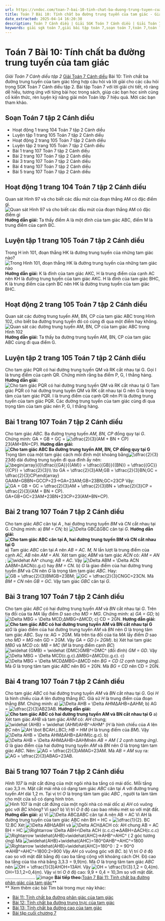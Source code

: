 ```yaml
---
url: https://vndoc.com/toan-7-bai-10-tinh-chat-ba-duong-trung-tuyen-cua-tam-giac-286979
title: Toán 7 Bài 10: Tính chất ba đường trung tuyến của tam giác - Giải Toán 7 Cánh diều tập 2 - VnDoc.com
date_extracted: 2025-04-14 16:20:38
description: Toán 7 Cánh diều | Giải SGK Toán 7 Cánh diều | Giải Toán 7 Cánh diều| Giải bài tập Toán 7 Bài 10: Tính chất ba đường trung tuyến của tam giác bao gồm lời giải chi tiết cho từng bài tập trong SGK Toán 7 tập 2 Cánh diều, mời các bạn tham khảo.
keywords: giải sgk toán 7,giải bài tập toán 7,soạn toán 7,toán 7,toán lớp 7,giải toán 7,sgk toán 7,toan 7,giai toan 7,toán 7 tập 1,toán lớp 7 tập 2,bài tập toán lớp 7,giải bài tập toán lớp 7,sgk toán 7 tập 2,toán 7 cánh diều,giải toán 7 cánh diều,giải toán 7 cánh diều bài 10 Tính chất ba đường trung tuyến của tam giác,Toán 7 cánh diều bài 10 Tính chất ba đường trung tuyến của tam giác,Giải Toán 7 bài 10,Bài 10 Tính chất ba đường trung tuyến của tam giác,Tính chất ba đường trung tuyến của tam giác
---
```


# Toán 7 Bài 10: Tính chất ba đường trung tuyến của tam giác
 _Giải Toán 7 Cánh diều tập 2_
[Giải Toán 7 Cánh diều](<https://vndoc.com/toan-7-canh-dieu>) Bài 10: Tính chất ba đường trung tuyến của tam giác tổng hợp câu hỏi và lời giải cho các câu hỏi trong SGK Toán 7 Cánh diều tập 2. Bài tập Toán 7 với lời giải chi tiết, rõ ràng dễ hiểu, tương ứng với từng bài học trong sách, giúp các bạn học sinh củng cố kiến thức, rèn luyện kỹ năng giải môn Toán lớp 7 hiệu quả. Mời các bạn tham khảo.
## Soạn Toán 7 tập 2 Cánh diều
  * Hoạt động 1 trang 104 Toán 7 tập 2 Cánh diều 
  * Luyện tập 1 trang 105 Toán 7 tập 2 Cánh diều 
  * Hoạt động 2 trang 105 Toán 7 tập 2 Cánh diều 
  * Luyện tập 2 trang 105 Toán 7 tập 2 Cánh diều 
  * Bài 1 trang 107 Toán 7 tập 2 Cánh diều
  * Bài 2 trang 107 Toán 7 tập 2 Cánh diều
  * Bài 3 trang 107 Toán 7 tập 2 Cánh diều
  * Bài 4 trang 107 Toán 7 tập 2 Cánh diều
  * Bài 5 trang 107 Toán 7 tập 2 Cánh diều

## **Hoạt động 1 trang 104 Toán 7 tập 2 Cánh diều**
Quan sát Hình 97 và cho biết các đầu mút của đoạn thẳng AM có đặc điểm gì.
![Quan sát Hình 97 và cho biết các đầu mút của đoạn thẳng AM có đặc điểm gì](https://i.vdoc.vn/data/image/2023/01/12/hoat-dong-1-trang-104-toan-7-tap-2.png)
**Hướng dẫn giải:**
Ta thấy điểm A là một đỉnh của tam giác ABC, điểm M là trung điểm của cạnh BC.
## **Luyện tập 1 trang 105 Toán 7 tập 2 Cánh diều**
Trong H ình 101, đoạn thẳng HK là đường trung tuyến của những tam giác nào?
![Trong Hình 101, đoạn thẳng HK là đường trung tuyến của những tam giác nào](https://i.vdoc.vn/data/image/2023/01/12/luyen-tap-1-trang-105-toan-7-tap-2.png)
**Hướng dẫn giải:**
K là đỉnh của tam giác AKC, H là trung điểm của cạnh AC nên KH là đường trung tuyến của tam giác AKC.
H là đỉnh của tam giác BHC, K là trung điểm của cạnh BC nên HK là đường trung tuyến của tam giác BHC.
## **Hoạt động 2 trang 105 Toán 7 tập 2 Cánh diều**
Quan sát các đường trung tuyến AM, BN, CP của tam giác ABC trong Hình 102, cho biết ba đường trung tuyến đó có cùng đi qua một điểm hay không.
![Quan sát các đường trung tuyến AM, BN, CP của tam giác ABC trong Hình 102](https://i.vdoc.vn/data/image/2023/01/12/hoat-dong-2-trang-105-toan-7-tap-2.png)
**Hướng dẫn giải:**
Ta thấy ba đường trung tuyến AM, BN, CP của tam giác ABC cùng đi qua điểm G.
## **Luyện tập 2 trang 105 Toán 7 tập 2 Cánh diều**
Cho tam giác PQR có hai đường trung tuyến QM và RK cắt nhau tại G. Gọi I là trung điểm của cạnh QR. Chứng minh rằng ba điểm P, G, I thẳng hàng.
**Hướng dẫn giải:**
![Cho tam giác PQR có hai đường trung tuyến QM và RK cắt nhau tại G](https://i.vdoc.vn/data/image/2023/01/12/luyen-tap-2-trang-105-toan-7-tap-2.png)
Tam giác PQR có hai đường trung tuyến QM và RK cắt nhau tại G nên G là trọng tâm của tam giác PQR.
I là trung điểm của cạnh QR nên PI là đường trung tuyến của tam giác PQR.
Các đường trung tuyến của tam giác cùng đi qua trọng tâm của tam giác nên P, G, I thẳng hàng.
## **Bài 1 trang 107 Toán 7 tập 2 Cánh diều**
Cho tam giác _ABC_. Ba đường trung tuyến _AM, BN, CP_ đồng quy tại _G_. Chứng minh:
GA + GB + GC = ![\\dfrac{2}{3}\(AM + BN + CP\)](https://i.vdoc.vn/data/image/blank.png)23\(AM+BN+CP\).
**Hướng dẫn giải:**
**![Cho tam giác ABC Ba đường trung tuyến AM, BN, CP đồng quy tại G](https://i.vdoc.vn/data/image/2023/01/12/bai-1-trang-107-toan-lop-7-tap-2.png)**
Trọng tâm của một tam giác cách mỗi đỉnh một khoảng bằng![\\dfrac{2}{3}](https://i.vdoc.vn/data/image/blank.png) 23độ dài đường trung tuyến đi qua đỉnh ấy nên:
![\\begin{array}{l}\\dfrac{{GA}}{{AM}} = \\dfrac{{GB}}{{BN}} = \\dfrac{{GC}}{{CP}} = \\dfrac{2}{3}\\\\ \\to GA = \\dfrac{2}{3}AM;GB = \\dfrac{2}{3}BN;GC = \\dfrac{2}{3}CP\\end{array}](https://i.vdoc.vn/data/image/blank.png)GAAM=GBBN=GCCP=23→GA=23AM;GB=23BN;GC=23CP
Vậy:
![GA + GB + GC = \\dfrac{2}{3}AM + \\dfrac{2}{3}BN + \\dfrac{2}{3}CP = \\dfrac{2}{3}\(AM + BN + CP\).](https://i.vdoc.vn/data/image/blank.png)GA+GB+GC=23AM+23BN+23CP=23\(AM+BN+CP\).
## **Bài 2 trang 107 Toán 7 tập 2 Cánh diều**
Cho tam giác _ABC_ cân tại _A_ , hai đường trung tuyến _BM_ và _CN_ cắt nhau tại G. Chứng minh:
a\) _BM = CN;_ b\) ![\\Delta GBC](https://i.vdoc.vn/data/image/blank.png)ΔGBC cân tại _G_.
**Hướng dẫn giải:**
**![Cho tam giác ABC cân tại A, hai đường trung tuyến BM và CN cắt nhau tại G](https://i.vdoc.vn/data/image/2023/01/12/bai-2-trang-107-toan-lop-7-tap-2.png)**
a\) Tam giác _ABC_ cân tại _A_ nên _AB = AC. M, N_ lần lượt là trung điểm của cạnh _AC, AB_ nên _AM = AN_.
Xét tam giác _ABM_ và tam giác _ACN_ có: _AM = AN_ ; ![\\widehat A](https://i.vdoc.vn/data/image/blank.png)A^ chung; _AB = AC_.
Vậy ![\\Delta ABM = \\Delta ACN](https://i.vdoc.vn/data/image/blank.png)ΔABM=ΔACN\(c.g.c\) hay _BM = CN_.
b\) _G_ là giao điểm của hai đường trung tuyến _BM_ và _CN_ nên _G_ là trọng tâm tam giác _ABC_. Hay:
![GB = \\dfrac{2}{3}BM](https://i.vdoc.vn/data/image/blank.png)GB=23BM; ![GC = \\dfrac{2}{3}CN](https://i.vdoc.vn/data/image/blank.png)GC=23CN. Mà _BM = CN_ nên _GB = GC_.
Vậy tam giác _GBC_ cân tại _G_.
## **Bài 3 trang 107 Toán 7 tập 2 Cánh diều**
Cho tam giác _ABC_ có hai đường trung tuyến _AM_ và _BN_ cắt nhau tại _G_. Trên tia đối của tia _MA_ lấy điểm _D_ sao cho _MD = MG._ Chứng minh:
a\) _GA = GD;_
b\) ![\\Delta MBG = \\Delta MCD;](https://i.vdoc.vn/data/image/blank.png)ΔMBG=ΔMCD;
c\) CD = 2GN.
**Hướng dẫn giải:**
**![Cho tam giác ABC có hai đường trung tuyến AM và BN cắt nhau tại G](https://i.vdoc.vn/data/image/2023/01/12/bai-3-trang-107-toan-lop-7-tap-2.png)**
a\)_G_ là giao điểm của hai đường trung tuyến _AM_ và _BN_ nên _G_ là trọng tâm tam giác _ABC_.
Suy ra: AG = 2GM. Mà trên tia đối của tia _MA_ lấy điểm _D_ sao cho _MD = MG_ nên GD = 2GM.
Vậy _GA = GD_ _\(= 2GM\)_.
b\) Xét hai tam giác _MBG_ và _MCD_ có:
_MB = MC_ \(_M_ là trung điểm cạnh _BC_\)
![\\widehat {GMB} = \\widehat {DMC}](https://i.vdoc.vn/data/image/blank.png)GMB^=DMC^ \(đối đỉnh\)
_GM = GD_.
Vậy ![\\Delta MBG = \\Delta MCD\(c.g.c\).](https://i.vdoc.vn/data/image/blank.png)ΔMBG=ΔMCD\(c.g.c\).
c\) ![\\Delta MBG = \\Delta MCD](https://i.vdoc.vn/data/image/blank.png)ΔMBG=ΔMCD nên _BG = CD \(2 cạnh tương ứng\)._
Mà _G_ là trọng tâm tam giác _ABC_ nên BG = 2GN. Mà _BG = CD_ nên CD = 2GN.
## **Bài 4 trang 107 Toán 7 tập 2 Cánh diều**
Cho tam giác _ABC_ có hai đường trung tuyến _AM_ và _BN_ cắt nhau tại _G_. Gọi _H_ là hình chiếu của _A_ lên đường thẳng _BC_. Giả sử _H_ là trung điểm của đoạn thẳng _BM_. Chứng minh:
a\) ![\\Delta AHB = \\Delta AHM](https://i.vdoc.vn/data/image/blank.png)ΔAHB=ΔAHM; b\) AG = ![\\dfrac{2}{3}AB](https://i.vdoc.vn/data/image/blank.png)23AB.
**Hướng dẫn giải:**
**![Cho tam giác ABC có hai đường trung tuyến AM và BN cắt nhau tại G](https://i.vdoc.vn/data/image/2023/01/12/bai-4-trang-107-toan-lop-7-tap-2.png)**
a\) Xét tam giác _AHB_ và tam giác _AHM_ có:
_AH_ chung;
![\\widehat {AHB} = \\widehat {AHM}](https://i.vdoc.vn/data/image/blank.png)AHB^=AHM^ \(_H_ là hình chiếu của _A_ lên _BC_ nên ![AH \\bot BC](https://i.vdoc.vn/data/image/blank.png)AH⊥BC\);
_HB = HM_ \(_H_ là trung điểm của _BM_\).
Vậy ![\\Delta AHB = \\Delta AHM](https://i.vdoc.vn/data/image/blank.png)ΔAHB=ΔAHM\(c.g.c\).
b\)![\\Delta AHB = \\Delta AHM](https://i.vdoc.vn/data/image/blank.png)ΔAHB=ΔAHMnên _AB = AM \( 2 cạnh tương ứng\)_.
_G_ là giao điểm của hai đường trung tuyến _AM_ và _BN_ nên _G_ là trọng tâm tam giác _ABC_. Nên: ![AG = \\dfrac{2}{3}AM](https://i.vdoc.vn/data/image/blank.png)AG=23AM.
Mà _AB = AM_ suy ra: ![AG = \\dfrac{2}{3}AB](https://i.vdoc.vn/data/image/blank.png)AG=23AB.
## **Bài 5 trang 107 Toán 7 tập 2 Cánh diều**
 _Hình 107_ là mặt cắt đứng của một ngôi nhà ba tầng có mái dốc. Mỗi tầng cao 3,3 m. Mặt cắt mái nhà có dạng tam giác _ABC_ cân tại _A_ với đường trung tuyến _AH_ dài 1,2 m. Tại vị trí _O_ là trọng tâm tam giác _ABC_ , người ta làm tâm cho một cửa sổ có dạng hình tròn.
![Hình 107 là mặt cắt đứng của một ngôi nhà có mái dốc](https://i.vdoc.vn/data/image/2023/01/12/bai-5-trang-107-toan-lop-7-tap-2.png)
a\) _AH_ có vuông góc với _BC_ không? Vì sao?
b\) Vị trí _O_ ở độ cao bao nhiêu mét so với mặt đất.
**Hướng dẫn giải:**
a\) Vì ![\\Delta ABC](https://i.vdoc.vn/data/image/blank.png)ΔABC cân tại A nên AB = AC
Vì AH là đường trung tuyến của tam giác ABC nên BH = HC = ![\\dfrac{1}{2}. BC](https://i.vdoc.vn/data/image/blank.png)12.BC
Xét ![\\Delta ABH](https://i.vdoc.vn/data/image/blank.png)ΔABH và ![\\Delta ACH](https://i.vdoc.vn/data/image/blank.png)ΔACH có:
AH chung
AB = AC
BH = HC
![\\Rightarrow \\Delta ABH=\\Delta ACH \(c.c.c\)](https://i.vdoc.vn/data/image/blank.png)⇒ΔABH=ΔACH\(c.c.c\)
![\\Rightarrow \\widehat{AHB}=\\widehat{AHC}](https://i.vdoc.vn/data/image/blank.png)⇒AHB^=AHC^ \( 2 góc tương ứng\)
Mà ![\\widehat{AHB}+\\widehat{AHC}=180^0](https://i.vdoc.vn/data/image/blank.png)AHB^+AHC^=1800
![\\Rightarrow \\widehat{AHB}=\\widehat{AHC}=180^0 : 2 = 90^0](https://i.vdoc.vn/data/image/blank.png)⇒AHB^=AHC^=1800:2=900
Vậy _AH_ có vuông góc với _BC_.
b\) Vị trí _O_ ở độ cao so với mặt đất bằng độ cao ba tầng cộng với khoảng cách _OH_.
Độ cao ba tầng của tòa nhà bằng 3,3.3 = 9,9\(m\).
Mà _O_ là trọng tâm tam giác _ABC_ nên ![OH = \\dfrac{1}{3}AH](https://i.vdoc.vn/data/image/blank.png)OH=13AH. Vậy ![OH = \\dfrac{1}{3}.1,2 = 0,4\(m\).](https://i.vdoc.vn/data/image/blank.png)OH=13.1,2=0,4\(m\).
Vậy vị trí _O_ ở độ cao: 9,9 + 0,4 = 10,3m so với mặt đất.
........................
![image](https://i.vdoc.vn/data/image/2022/08/26/ban-tay.svg) **Bài tiếp theo:**[Toán 7 Bài 11: Tính chất ba đường phân giác của tam giác](<https://vndoc.com/toan-7-bai-11-tinh-chat-ba-duong-phan-giac-cua-tam-giac-286980>)**  
**
Xem thêm các bài Tìm bài trong mục này khác:
  * [Bài 11: Tính chất ba đường phân giác của tam giác](</toan-7-bai-11-tinh-chat-ba-duong-phan-giac-cua-tam-giac-286980>)
  * [Bài 12: Tính chất ba đường trung trực của tam giác](</toan-7-bai-12-tinh-chat-ba-duong-trung-truc-cua-tam-giac-286986>)
  * [Bài 13: Tính chất ba đường cao của tam giác](</toan-7-bai-13-tinh-chat-ba-duong-cao-cua-tam-giac-286993>)
  * [Bài tập cuối chương 7](</toan-7-canh-dieu-bai-tap-cuoi-chuong-7-320284>)

